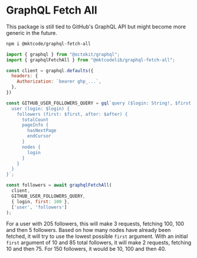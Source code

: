 # GraphQL Fetch All

This package is still tied to GitHub's GraphQL API but might become more generic in the future.

```bash
npm i @mktcode/graphql-fetch-all
```

```js
import { graphql } from "@octokit/graphql";
import { graphqlFetchAll } from "@mktcodelib/graphql-fetch-all";

const client = graphql.defaults({
  headers: {
    Authorization: `bearer ghp_...`,
  },
})

const GITHUB_USER_FOLLOWERS_QUERY = gql`query ($login: String!, $first: Int!, $after: String) { 
  user (login: $login) {
    followers (first: $first, after: $after) {
      totalCount
      pageInfo {
        hasNextPage
        endCursor
      }
      nodes {
        login
      }
    }
  }
}`;

const followers = await graphqlFetchAll(
  client,
  GITHUB_USER_FOLLOWERS_QUERY,
  { login, first: 100 },
  ['user', 'followers']
);
```

For a user with 205 followers, this will make 3 requests, fetching 100, 100 and then 5 followers.
Based on how many nodes have already been fetched, it will try to use the lowest possible `first` argument.
With an initial `first` argument of 10 and 85 total followers, it will make 2 requests, fetching 10 and then 75. For 150 followers, it would be 10, 100 and then 40. 